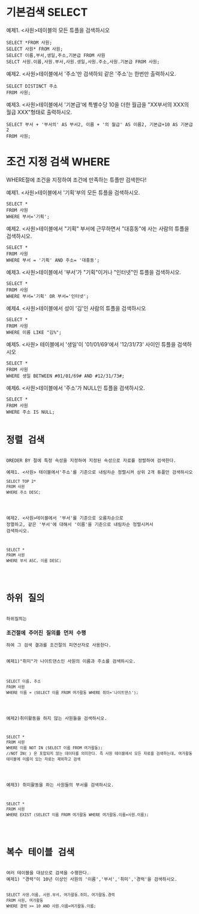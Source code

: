 <h1>기본검색 SELECT</h1>

예제1. <사원>테이블의 모든 튜플을 검색하시오

<pre><code>SELECT *FROM 사원;
SELECT 사원* FROM 사원;
SELECT 이름,부서,생일,주소,기본급 FROM 사원
SELCT 사원.이름,사원.부서,사원.생일,사원.주소,사원.기본급 FROM 사원;
</code></pre>

예제2. <사원>테이블에서 '주소'만 검색하되 같은 '주소'는 한번만 출력하시오.
<pre><code>SELECT DISTINCT 주소
FROM 사원;
</code></pre>

예제3. <사원>테이블에서 '기본급'에 특별수당 10을 더한 월급을 "XX부서의 XXX의 월급 XXX"형태로 출력하시오.
<pre><code>SELECT 부서 + '부서의' AS 부서2, 이름 + '의 월급' AS 이름2, 기본급+10 AS 기본급2
FROM 사원;
</code></pre>

<h1>조건 지정 검색 WHERE</h1>
WHERE절에 조건을 지정하여 조건에 만족하는 튜플만 검색한다!

예제1. <사원>테이블에서 '기획'부의 모든 튜플을 검색하시오.
<pre><code>SELECT *
FROM 사원
WHERE 부서='기획';
</code></pre>

예제2. <사원>테이블에서 "기획" 부서에 근무하면서 "대흥동"에 사는 사람의 튜플을 검색하시오.
<pre><code>SELECT *
FROM 사원
WHERE 부서 = '기획' AND 주소= '대흥동';
</code></pre>

예제3. <사원>테이블에서 '부서'가 "기획"이거나 "인터넷"인 튜플을 검색하시오.
<pre><code>SELECT *
FROM 사원
WHERE 부서='기획' OR 부서='인터넷';
</code></pre>

예제4. <사원>테이블에서 성이 '김'인 사람의 튜플을 검색하시오
<pre><code>SELECT *
FROM 사원
WHERE 이름 LIKE "김%";
</code></pre>

예제5. <사원> 테이블에서 '생일'이 '01/01/69'에서 '12/31/73' 사이인 튜플을 검색하시오
<pre><code>SELECT *
FROM 사원
WHERE 생일 BETWEEN #01/01/69# AND #12/31/73#;
</code></pre>

예제6. <사원>테이블에서 '주소'가 NULL인 튜플을 검색하시오.
<pre><code>SELECT *
FROM 사원
WHERE 주소 IS NULL;

<h1>정렬 검색</h1>
OREDER BY 절에 특정 속성을 지정하여 지정된 속성으로 자료를 정렬하여 검색한다.

예제1. <사원> 테이블에서'주소'를 기준으로 내림차순 정렬시켜 상위 2개 튜플만 검색하시오
<pre><code>SELECT TOP 2*
FROM 사원
WHERE 주소 DESC;
</code></pre>

예제2. <사원>테이블에서 '부서'를 기준으로 오름차순으로 정열하고, 같은 '부서'에 대해서 '이름'을 기준으로 내림차순 정렬시켜서 검색하시오.
<pre><code>SELECT *
FROM 사원
WHERE 부서 ASC, 이름 DESC;
</code></pre>

<h1>하위 질의</h1>
하위질의는 <h3>조건절에 주어진 질의를 먼저 수행</h3>하여 그 검색 결과를 조건절의 피연산자로 사용한다.

예제1)"취미"가 나이트댄스인 사원의 이름과 주소를 검색하시오.
<pre><code>SELECT 이름, 주소
FROM 사원
WHERE 이름 = (SELECT 이름 FROM 여가활동 WHERE 취미='나이트댄스');
</code></pre>

예제2)취미활동을 하지 않는 사원들을 검색하시오.
<pre><code>SELECT *
FROM 사원
WHERE 이름 NOT IN (SELECT 이름 FROM 여가활동);
//NOT IN( ) 은 포함되지 않는 데이터를 의미한다. 즉 사원 테이블에서 모든 자료를 검색하는데, 여가활동 테이블에 이름이 있는 자료는 제외하고 검색
</codE></pre>

예제3) 취미활동을 하는 사원들의 부서를 검색하시오.
<pre><code>SELECT *
FROM 사원
WHERE EXIST (SELECT 이름 FROM 여가활동 WHERE 여가활동.이름=사원.이름);
</codE></pre>

<h1>복수 테이블 검색</h1>
여러 테이블을 대상으로 검색을 수행한다.
예제1) "경력"이 10년 이상인 사원의 '이름','부서','취미','경력'을 검색하시오.

<pre><code>SELECT 사원.이름, 사원.부서, 여가활동.취미, 여가활동.경력
FROM 사원, 여가활동
WHERE 경력 >= 10 AND 사원.이름=여가활동.이름;</code></pre>

